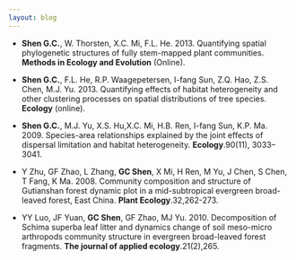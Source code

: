 ```yaml
---
layout: blog
---
```


* __Shen G.C.__, W. Thorsten, X.C. Mi, F.L. He. 2013. Quantifying spatial phylogenetic structures of fully stem-mapped plant communities. __Methods in Ecology and Evolution__ (Online).

* __Shen G.C.__, F.L. He, R.P. Waagepetersen, I-fang Sun, Z.Q. Hao, Z.S. Chen, M.J. Yu. 2013. Quantifying effects of habitat heterogeneity and other clustering processes on spatial distributions of tree species. __Ecology__ (online).

* __Shen G.C.__, M.J. Yu, X.S. Hu,X.C. Mi, H.B. Ren, I-fang Sun, K.P. Ma. 2009. Species-area relationships explained by the joint effects of dispersal limitation and habitat heterogeneity. __Ecology__.90(11), 3033–3041.

* Y Zhu, GF Zhao, L Zhang, __GC Shen__, X Mi, H Ren, M Yu, J Chen, S Chen, T Fang, K Ma. 2008. Community composition and structure of Gutianshan forest dynamic plot in a mid-subtropical evergreen broad-leaved forest, East China. __Plant Ecology__.32,262-273.

* YY Luo, JF Yuan, __GC Shen__, GF Zhao, MJ Yu. 2010. Decomposition of Schima superba leaf litter and dynamics change of soil meso-micro arthropods community structure in evergreen broad-leaved forest fragments. __The journal of applied ecology__.21(2),265.